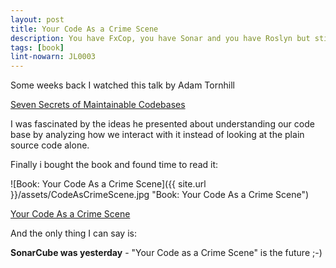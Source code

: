 ```yaml
---
layout: post
title: Your Code As a Crime Scene
description: You have FxCop, you have Sonar and you have Roslyn but still you face code quality issues? Here is the book you should read.
tags: [book]
lint-nowarn: JL0003
---
```


Some weeks back I watched this talk by Adam Tornhill

[Seven Secrets of Maintainable Codebases ](https://www.youtube.com/watch?v=0oDporwhToQ)

I was fascinated by the ideas he presented about understanding our code base by analyzing how we interact with it instead of looking 
at the plain source code alone.


Finally i bought the book and found time to read it:

![Book: Your Code As a Crime Scene]({{ site.url }}/assets/CodeAsCrimeScene.jpg "Book: Your Code As a Crime Scene")

[Your Code As a Crime Scene](https://www.amazon.com/Your-Code-Crime-Scene-Bottlenecks/dp/1680500384/ref=sr_1_1?ie=UTF8&qid=1487424204&sr=8-1&keywords=Your+Code+As+a+Crime+Scene)


And the only thing I can say is:

**SonarCube was yesterday** - "Your Code as a Crime Scene" is the future ;-)

